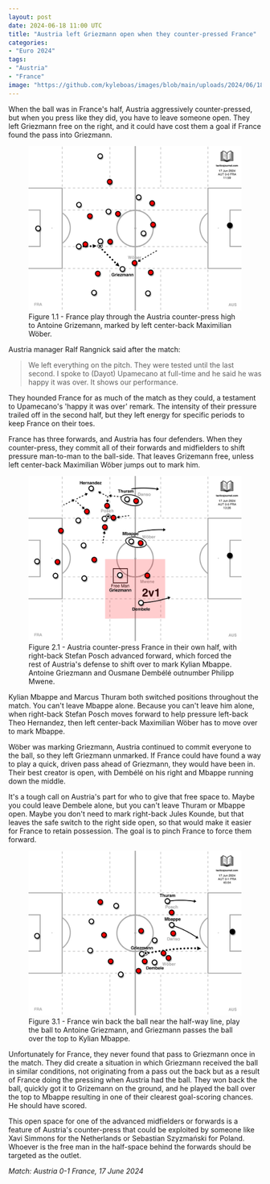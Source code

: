 ```yaml
---
layout: post
date: 2024-06-18 11:00 UTC
title: "Austria left Griezmann open when they counter-pressed France"
categories:
- "Euro 2024"
tags:
- "Austria"
- "France"
image: "https://github.com/kyleboas/images/blob/main/uploads/2024/06/18/Image-18Jun2024_00:05:42.png?raw=true"
---
```


When the ball was in France's half, Austria aggressively counter-pressed, but when you press like they did, you have to leave someone open. They left Griezmann free on the right, and it could have cost them a goal if France found the pass into Griezmann.

<!---more--->

<figure>
    <img src="https://github.com/kyleboas/images/blob/main/uploads/2024/06/18/Image-18Jun2024_00:05:44.png?raw=true">
    <figcaption>Figure 1.1 - France play through the Austria counter-press high to Antoine Grizemann, marked by left center-back Maximilian Wöber.</figcaption>
</figure>

Austria manager Ralf Rangnick said after the match:

> We left everything on the pitch. They were tested until the last second. I spoke to (Dayot) Upamecano at full-time and he said he was happy it was over. It shows our performance.

They hounded France for as much of the match as they could, a testament to Upamecano's 'happy it was over' remark. The intensity of their pressure trailed off in the second half, but they left energy for specific periods to keep France on their toes. 

France has three forwards, and Austria has four defenders. When they counter-press, they commit all of their forwards and midfielders to shift pressure man-to-man to the ball-side. That leaves Grizemann free, unless left center-back Maximilian Wöber jumps out to mark him. 

<figure>
    <img src="https://github.com/kyleboas/images/blob/main/uploads/2024/06/18/Image-18Jun2024_00:05:47.png?raw=true">
    <figcaption>Figure 2.1 - Austria counter-press France in their own half, with right-back Stefan Posch advanced forward, which forced the rest of Austria's defense to shift over to mark Kylian Mbappe. Antoine Griezmann and Ousmane Dembélé outnumber Philipp Mwene.</figcaption>
</figure>

Kylian Mbappe and Marcus Thuram both switched positions throughout the match. You can't leave Mbappe alone. Because you can't leave him alone, when right-back Stefan Posch moves forward to help pressure left-back Theo Hernandez, then left center-back Maximilian Wöber has to move over to mark Mbappe.

Wöber was marking Griezmann, Austria continued to commit everyone to the ball, so they left Griezmann unmarked. If France could have found a way to play a quick, driven pass ahead of Griezmann, they would have been in. Their best creator is open, with Dembélé on his right and Mbappe running down the middle. 

It's a tough call on Austria's part for who to give that free space to. Maybe you could leave Dembele alone, but you can't leave Thuram or Mbappe open. Maybe you don't need to mark right-back Jules Kounde, but that leaves the safe switch to the right side open, so that would make it easier for France to retain possession. The goal is to pinch France to force them forward. 

<figure>
    <img src="https://github.com/kyleboas/images/blob/main/uploads/2024/06/18/Image-18Jun2024_01:49:42.png?raw=true">
    <figcaption>Figure 3.1 - France win back the ball near the half-way line, play the ball to Antoine Griezmann, and Griezmann passes the ball over the top to Kylian Mbappe.</figcaption>
</figure>

Unfortunately for France, they never found that pass to Griezmann once in the match. They did create a situation in which Griezmann received the ball in similar conditions, not originating from a pass out the back but as a result of France doing the pressing when Austria had the ball. They won back the ball, quickly got it to Grizemann on the ground, and he played the ball over the top to Mbappe resulting in one of their clearest goal-scoring chances. He should have scored.

This open space for one of the advanced midfielders or forwards is a feature of Austria's counter-press that could be exploited by someone like Xavi Simmons for the Netherlands or Sebastian Szyzmański for Poland. Whoever is the free man in the half-space behind the forwards should be targeted as the outlet.

*Match: Austria 0-1 France, 17 June 2024*
